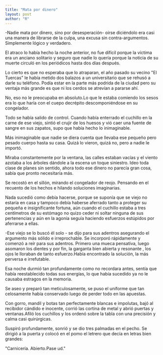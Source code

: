 ```yaml
---
title: "Mata por dinero"
layout: post
author: "R"
---
```


-Nadie mata por dinero, sino por desesperación- oirse diciéndolo  era casi una manera de librarse de la culpa, una excusa sin contra-argumentos. Simplemente lógico y verdadero.

El atraco lo había hecho la noche anterior, no fue difícil porque la víctima era un anciano solitario y seguro que nadie lo quería porque la noticia de su muerte circuló en los periódicos hasta dos días después.

Lo cierto es que no esperaba que lo atraparan, el año pasado su vecino "El Tuercas" le había metido dos balazos a un universitario que se rehusó a darle su teléfono. Podía estar en la parte más podrida de la ciudad pero su ventaja más grande es que ni los cerdos se atrevían a pararse ahí.

No, eso no le preocupaba en absoluto.Lo que le estaba comiendo los sesos era lo que haría con el cuepo decrépito descomponiéndose en su congelador.

Todo se había salido de control. Cuando había enterrado el cuchillo en la carne de ese viejo, sintió el crujir de los huesos y vió caer una fuente de sangre en sus zapatos, supo que había hecho lo inimaginable.

Más inimaginable que nadie se diera cuenta que llevaba ese pequeño pero pesado cuerpo hasta su casa. Quizá lo vieron, quizá no, pero a nadie le importó. 

Miraba constantemente por la ventana, las calles estaban vacías y el viento azotaba a los árboles dándole a la escena un toque siniestro. Ideo toda clase de planes sin sentido, ahora todo ese dinero no parecía gran cosa, sabía que pronto necesitaría más.

Se recostó en el sillón, mirando el congelador de reojo. Pensando en el recuento de los hechos e hilando soluciones imaginarias.

Nada sucedió como debía hacerse, porque se suponía que se viejo no estaría en casa y tampoco debía haberse aferrado tanto a proteger su pequeña e insignificante fortuna, aún cuando el cuchillo estaba a tres centímetros de su estómago no quizo ceder ni soltar ninguna de sus pertenencias y  aún en la agonía seguía haciendo esfuerzos estúpidos por aferrarse a ellas.

-Ese viejo se lo buscó él solo - se dijo para sus adentros asegurando el argumento más sólido e irreprochable. Se incorporó rápidamente y comenzó a reír para sus adentros. Primero una mueca pensativa, luego asomaron los dientes y por fin, la garganta bien abierta y resonante , los ojos le lloraban de tanto esfuerzo.Había encontrado la solución, la más perversa e irrefutable.

Esa noche durmió tan profundamente como no recordara antes, sentía que había reestablecido todas sus energías, lo que había sucedido ya no le causaba estragos en la memoria.

Se aseo y preparó tan meticulosamente, se puso el uniforme que tan celosamente había conservado luego de perder todo en las apuestas. 

Con gorro, mandil y botas tan perfectamente blancas e impolutas, bajó al recibidor cándido e inocente, corrió las cortina de metal y abrió puertas y ventanas.Afiló los cuchillos y los ordenó sobre la tabla con una precisión y calma casi quirúrgicas. 

Suspiró profundamente, sonrió y se dio tres palmadas en el pecho. Se dirigió a la puerta y colocó en el pomo el letrero que decía en letras bien grandes: 


"Carnicería. Abierto.Pase ud."
